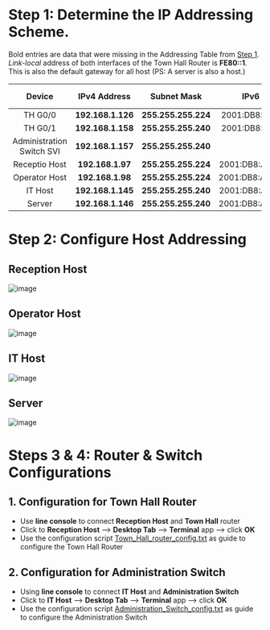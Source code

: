 # Step 1: Determine the IP Addressing Scheme.

Bold entries are data that were missing in the Addressing Table from [Step 1](tasks.md).<br>
*Link-local* address of both interfaces of the Town Hall Router is **FE80::1**. This is also the default gateway for all host (PS: A server is also a host.)

|Device|IPv4 Address|Subnet Mask|IPv6 Address|Default Gateway|
|:---:|:---:|:---:|:---:|:---:|
|TH G0/0|**192.168.1.126**|**255.255.255.224**|2001:DB8:ACAD:A::1/64||
|TH G0/1|**192.168.1.158**|**255.255.255.240**|2001:DB8:ACAD:B::1/64||
|Administration Switch SVI|**192.168.1.157**|**255.255.255.240**||**192.168.1.158**|
|Receptio Host|**192.168.1.97**|**255.255.255.224**|2001:DB8:ACAD:A::FF/64|**192.168.1.126**|
|Operator Host|**192.168.1.98**|**255.255.255.224**|2001:DB8:ACAD:A::15/64|**192.168.1.126**|
|IT Host|**192.168.1.145**|**255.255.255.240**|2001:DB8:ACAD:B::FF/64|**192.168.1.158**|
|Server|**192.168.1.146**|**255.255.255.240**|2001:DB8:ACAD:B::15/64|**192.168.1.158**|

# Step 2: Configure Host Addressing
## Reception Host

![image](https://github.com/user-attachments/assets/5165acf8-801d-4b92-b213-269b0e93ef86)

## Operator Host

![image](https://github.com/user-attachments/assets/e09f7a53-34a9-4978-8e98-3c22123dbc6a)

## IT Host

![image](https://github.com/user-attachments/assets/bf2addd4-abb6-4da2-8ad2-fe92e904302f)

## Server

![image](https://github.com/user-attachments/assets/5d905496-4c3a-40fa-bd82-ca1a47692517)

# Steps 3 & 4: Router & Switch Configurations

## 1. Configuration for Town Hall Router
- Use **line console** to connect **Reception Host** and **Town Hall** router
- Click to **Reception Host** --> **Desktop Tab** --> **Terminal** app --> click **OK**
- Use the configuration script [Town_Hall_router_config.txt](Town_Hall_router_config.txt) as guide to configure the Town Hall Router

## 2. Configuration for Administration Switch
- Using **line console** to connect **IT Host** and **Administration Switch**
- Click to **IT Host** --> **Desktop Tab** --> **Terminal** app --> click **OK**
- Use the configuration script [Administration_Switch_config.txt](Administration_Switch_config.txt) as guide to configure the Administration Switch





